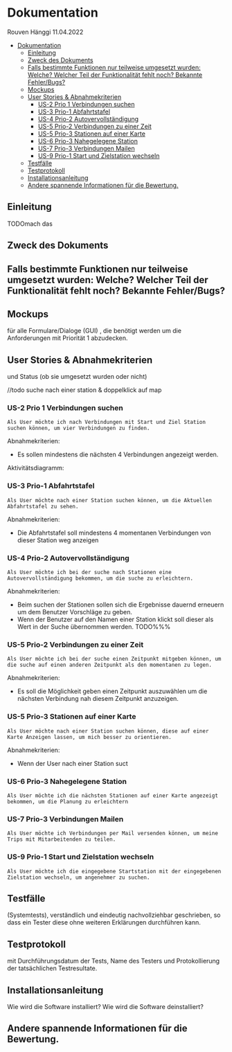 # Dokumentation

Rouven Hänggi
11.04.2022

- [Dokumentation](#dokumentation)
  - [Einleitung](#einleitung)
  - [Zweck des Dokuments](#zweck-des-dokuments)
  - [Falls bestimmte Funktionen nur teilweise umgesetzt wurden: Welche? Welcher Teil der Funktionalität fehlt noch? Bekannte Fehler/Bugs?](#falls-bestimmte-funktionen-nur-teilweise-umgesetzt-wurden-welche-welcher-teil-der-funktionalität-fehlt-noch-bekannte-fehlerbugs)
  - [Mockups](#mockups)
  - [User Stories & Abnahmekriterien](#user-stories--abnahmekriterien)
    - [US-2 Prio 1 Verbindungen suchen](#us-2-prio-1-verbindungen-suchen)
    - [US-3 Prio-1 Abfahrtstafel](#us-3-prio-1-abfahrtstafel)
    - [US-4 Prio-2 Autovervollständigung](#us-4-prio-2-autovervollständigung)
    - [US-5 Prio-2 Verbindungen zu einer Zeit](#us-5-prio-2-verbindungen-zu-einer-zeit)
    - [US-5 Prio-3  Stationen auf einer Karte](#us-5-prio-3--stationen-auf-einer-karte)
    - [US-6 Prio-3 Nahegelegene Station](#us-6-prio-3-nahegelegene-station)
    - [US-7 Prio-3 Verbindungen Mailen](#us-7-prio-3-verbindungen-mailen)
    - [US-9 Prio-1 Start und Zielstation wechseln](#us-9-prio-1-start-und-zielstation-wechseln)
  - [Testfälle](#testfälle)
  - [Testprotokoll](#testprotokoll)
  - [Installationsanleitung](#installationsanleitung)
  - [Andere spannende Informationen für die Bewertung.](#andere-spannende-informationen-für-die-bewertung)

## Einleitung

TODOmach das

## Zweck des Dokuments

## Falls bestimmte Funktionen nur teilweise umgesetzt wurden: Welche? Welcher Teil der Funktionalität fehlt noch? Bekannte Fehler/Bugs?

## Mockups

für alle Formulare/Dialoge (GUI) , die benötigt werden um die Anforderungen mit Priorität 1 abzudecken.

## User Stories & Abnahmekriterien

 und Status (ob sie umgesetzt wurden oder nicht)

//todo suche nach einer station
& doppelklick auf map

### US-2 Prio 1 Verbindungen suchen

``Als User möchte ich nach Verbindungen mit Start und Ziel Station suchen können, um vier Verbindungen zu finden.``

Abnahmekriterien:

- Es sollen mindestens die nächsten 4 Verbindungen angezeigt werden.

Aktivitätsdiagramm:

### US-3 Prio-1 Abfahrtstafel

``Als User möchte nach einer Station suchen können, um die Aktuellen Abfahrtstafel zu sehen.``

Abnahmekriterien:

- Die Abfahrtstafel soll mindestens 4 momentanen Verbindungen von dieser Station weg anzeigen  

### US-4 Prio-2 Autovervollständigung

``Als User möchte ich bei der suche nach Stationen eine Autovervollständigung bekommen, um die suche zu erleichtern.``

Abnahmekriterien:

- Beim suchen der Stationen sollen sich die Ergebnisse dauernd erneuern um dem Benutzer Vorschläge zu geben.
- Wenn der Benutzer auf den Namen einer Station klickt soll dieser als Wert in der Suche übernommen werden. TODO%%%

### US-5 Prio-2 Verbindungen zu einer Zeit

``Als User möchte ich bei der suche einen Zeitpunkt mitgeben können, um die suche auf einen anderen Zeitpunkt als den momentanen zu legen.``

Abnahmekriterien:

- Es soll die Möglichkeit geben einen Zeitpunkt auszuwählen um die nächsten Verbindung nah diesem Zeitpunkt anzuzeigen.

### US-5 Prio-3  Stationen auf einer Karte

``Als User möchte nach einer Station suchen können, diese auf einer Karte Anzeigen lassen, um mich besser zu orientieren.``

Abnahmekriterien:

- Wenn der User nach einer Station suct

### US-6 Prio-3 Nahegelegene Station

``Als User möchte ich die nächsten Stationen auf einer Karte angezeigt bekommen, um die Planung zu erleichtern``

### US-7 Prio-3 Verbindungen Mailen

``Als User möchte ich Verbindungen per Mail versenden können, um meine Trips mit Mitarbeitenden zu teilen.``

### US-9 Prio-1 Start und Zielstation wechseln

``Als User möchte ich die eingegebene Startstation mit der eingegebenen Zielstation wechseln, um angenehmer zu suchen.``

## Testfälle

 (Systemtests), verständlich und eindeutig nachvollziehbar geschrieben, so dass ein Tester diese ohne weiteren Erklärungen durchführen kann.

## Testprotokoll

mit Durchführungsdatum der Tests, Name des Testers und Protokollierung der tatsächlichen Testresultate.

## Installationsanleitung

 Wie wird die Software installiert? Wie wird die Software deinstalliert?

## Andere spannende Informationen für die Bewertung.
